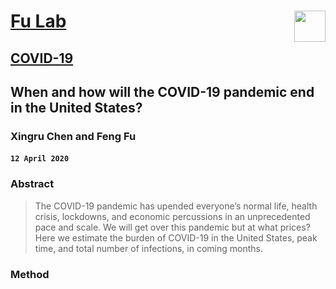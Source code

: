 # [Fu Lab](https://fudab.github.io/index.md) <img src="https://fudab.github.io/images/Logo.png" align = "right" alt="" width="50">

## [COVID-19](https://fudab.github.io/covid-19.md)

## When and how will the COVID-19 pandemic end in the United States?
### Xingru Chen and Feng Fu
#### `12 April 2020`

### Abstract
> The COVID-19 pandemic has upended everyone’s normal life, health crisis, lockdowns, and economic percussions in an unprecedented pace and scale. We will get over this pandemic but at what prices? Here we estimate the burden of COVID-19 in the United States, peak time, and total number of infections, in coming months.

### Method


